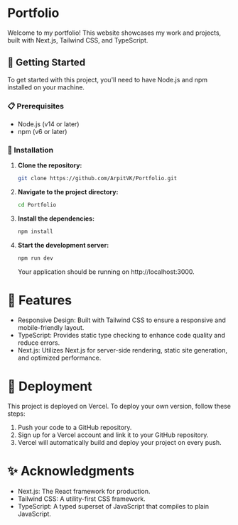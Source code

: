 # Portfolio

Welcome to my portfolio! This website showcases my work and projects, built with Next.js, Tailwind CSS, and TypeScript.

## 🚀 Getting Started

To get started with this project, you'll need to have Node.js and npm installed on your machine.

### 📋 Prerequisites

- Node.js (v14 or later)
- npm (v6 or later)

### 🔧 Installation

1. **Clone the repository:**

   ```bash
   git clone https://github.com/ArpitVK/Portfolio.git
   ```
   
2. **Navigate to the project directory:**

   ```bash
   cd Portfolio
   ```

3. **Install the dependencies:**

   ```bash
   npm install
   ```
4. **Start the development server:**
   ``` bash
   npm run dev
   ```

   Your application should be running on http://localhost:3000.

# 🌟 Features
- Responsive Design: Built with Tailwind CSS to ensure a responsive and mobile-friendly layout.
- TypeScript: Provides static type checking to enhance code quality and reduce errors.
- Next.js: Utilizes Next.js for server-side rendering, static site generation, and optimized performance.

#  🔄 Deployment
This project is deployed on Vercel. To deploy your own version, follow these steps:

1. Push your code to a GitHub repository.
2. Sign up for a Vercel account and link it to your GitHub repository.
3. Vercel will automatically build and deploy your project on every push.

   
# ✨ Acknowledgments
- Next.js: The React framework for production.
- Tailwind CSS: A utility-first CSS framework.
- TypeScript: A typed superset of JavaScript that compiles to plain JavaScript.

   
